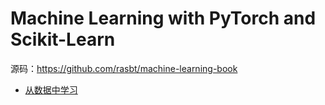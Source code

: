 # Machine Learning with PyTorch and Scikit-Learn

源码：https://github.com/rasbt/machine-learning-book

- [从数据中学习](./1.从数据中学习.md)